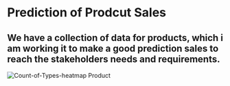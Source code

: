 # Prediction of Prodcut Sales
## We have a collection of data for products, which i am working it to make a good prediction sales to reach the stakeholders needs and requirements.
![Count-of-Types-![heatmap](https://github.com/1995anas/Prediction_of_Product_Sales/assets/144110812/ae489a3a-1990-472b-9bba-d9fd25c1c653)
Product](https://github.com/1995anas/Prediction_of_Product_Sales/assets/144110812/c1c5fb55-b234-44ba-b4ed-2960295f86eb)
